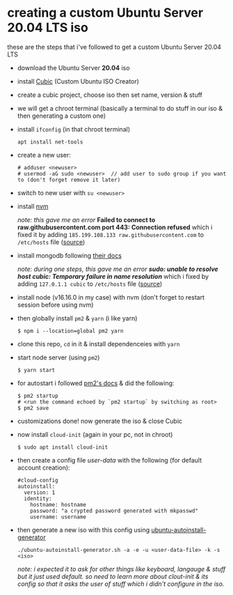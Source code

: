 # creating a custom Ubuntu Server 20.04 LTS iso

these are the steps that i've followed to get a custom Ubuntu Server 20.04 LTS

- download the Ubuntu Server **20.04** iso
- install [Cubic](https://github.com/PJ-Singh-001/Cubic) (Custom Ubuntu ISO Creator)
- create a cubic project, choose iso then set name, version & stuff
- we will get a chroot terminal (basically a terminal to do stuff in our iso & then generating a custom one)
- install `ifconfig` (in that chroot terminal)
  ```
  apt install net-tools
  ```
- create a new user:
  ```
  # adduser <newuser>
  # usermod -aG sudo <newuser>  // add user to sudo group if you want to (don't forget remove it later)
  ```
- switch to new user with `su <newuser>`
- install [nvm](https://github.com/nvm-sh/nvm#installing-and-updating)

  _note: this gave me an error_ **Failed to connect to raw.githubusercontent.com port 443: Connection refused** which i fixed it by adding `185.199.108.133 raw.githubusercontent.com` to `/etc/hosts` file ([source](https://www.debugpoint.com/failed-connect-raw-githubusercontent-com-port-443/#:~:text=Fix%201%3A%20Updating%20the%20%2Fetc%2Fhosts%20file%20in%20Linux,-If%20you%20are&text=Open%20the%20%2Fetc%2Fhosts%20file.&text=Then%20at%20the%20end%20of%20this%20file%2C%20add%20the%20IP%20address.&text=Save%20and%20close%20the%20file,again%2C%20and%20it%20should%20work.))

- install mongodb following [their docs](https://www.mongodb.com/docs/manual/tutorial/install-mongodb-on-ubuntu/)

  _note: during one steps, this gave me an error **sudo: unable to resolve host cubic: Temporary failure in name resolution**_ which i fixed by adding `127.0.1.1 cubic` to `/etc/hosts` file ([source](https://askubuntu.com/questions/59458/error-message-sudo-unable-to-resolve-host-none))

- install node (v16.16.0 in my case) with nvm (don't forget to restart session before using nvm)
- then globally install `pm2` & `yarn` (i like yarn)
  ```
  $ npm i --location=global pm2 yarn
  ```
- clone this repo, `cd` in it & install dependenceies with `yarn`
- start node server (using `pm2`)
  ```
  $ yarn start
  ```
- for autostart i followed [pm2's docs](https://pm2.keymetrics.io/docs/usage/startup/) & did the following:
  ```
  $ pm2 startup
  # <run the command echoed by `pm2 startup` by switching as root>
  $ pm2 save
  ```
- customizations done! now generate the iso & close Cubic
- now install `cloud-init` (again in your pc, not in chroot)
  ```
  $ sudo apt install cloud-init
  ```
- then create a config file _user-data_ with the following (for default account creation):
  ```
  #cloud-config
  autoinstall:
    version: 1
    identity:
      hostname: hostname
      password: "a crypted password generated with mkpasswd"
      username: username
  ```
- then generate a new iso with this config using [ubuntu-autoinstall-generator](https://github.com/covertsh/ubuntu-autoinstall-generator)

  ```
  ./ubuntu-autoinstall-generator.sh -a -e -u <user-data-file> -k -s <iso>
  ```

  _note: i expected it to ask for other things like keyboard, langauge & stuff but it just used default. so need to learn more about clout-init & its config so that it asks the user of stuff which i didn't configure in the iso._
